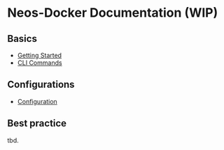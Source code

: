 # Neos-Docker Documentation (WIP)

## Basics

* [Getting Started](basics/getting-started.md)
* [CLI Commands](basics/commands.md)
<!-- * [Extending Commands](commands/extending-commands.md)-->
<!-- * [Add own Commands](commands/own-commands.md)-->

## Configurations

* [Configuration](configuration/configuration.md)
<!-- * [.env](configuration/env.md) -->
<!-- * [Configuration files](configuration/configurations.md) -->
<!-- * [Overrides](configuration/overrides.md) -->


## Best practice

tbd.

<!-- **Neos** -->

<!-- * [Neos - init new project](best-practice/neos-init.md) -->
<!-- * [Neos - init existing project] (best-practice/neos-init-existing.md) -->
<!-- * [Neos - multisite setups](best-practice/neos-multisite.md) -->

<!-- **docker-compose** -->

<!-- * [Docker - additional services](best-practice/docker-additional-service.md) -->